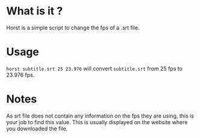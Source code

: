 What is it ?
============
Horst is a simple script to change the fps of a .srt file.

Usage
=====
`horst subtitle.srt 25 23.976` will convert `subtitle.srt` from 25 fps
to 23.976 fps.

Notes
=====
As srt file does not contain any information on the fps they are using, this is
your job to find this value. This is usually displayed on the website where you
downloaded the file.
